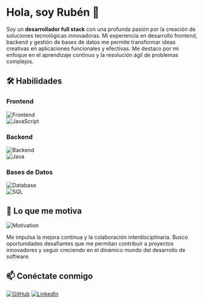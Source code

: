 # Hola, soy Rubén 👋

Soy un **desarrollador full stack** con una profunda pasión por la creación de soluciones tecnológicas innovadoras. Mi experiencia en desarrollo frontend, backend y gestión de bases de datos me permite transformar ideas creativas en aplicaciones funcionales y efectivas. Me destaco por mi enfoque en el aprendizaje continuo y la resolución ágil de problemas complejos.

## 🛠 Habilidades

### Frontend

![Frontend](https://img.shields.io/badge/Frontend-Vue.js%20%7C%20JavaScript-brightgreen?style=flat-square&logo=vue.js)  
![JavaScript](https://img.shields.io/badge/JavaScript-ES6%2B-yellow?style=flat-square&logo=javascript)

### Backend

![Backend](https://img.shields.io/badge/Backend-Java%20%7C%20Spring-blue?style=flat-square&logo=spring)  
![Java](https://img.shields.io/badge/Java-11%2B-red?style=flat-square&logo=java)

### Bases de Datos

![Database](https://img.shields.io/badge/Database-SQL-lightblue?style=flat-square&logo=mysql)  
![SQL](https://img.shields.io/badge/SQL-PostgreSQL-blueviolet?style=flat-square&logo=postgresql)

## 🌟 Lo que me motiva

![Motivation](https://img.shields.io/badge/Motivation-Continuous%20Improvement%20%7C%20Interdisciplinary%20Collaboration-orange?style=flat-square)

Me impulsa la mejora continua y la colaboración interdisciplinaria. Busco oportunidades desafiantes que me permitan contribuir a proyectos innovadores y seguir creciendo en el dinámico mundo del desarrollo de software.

## 📫 Conéctate conmigo

[![GitHub](https://img.shields.io/badge/GitHub-lubineitor-black?style=flat&logo=github)](https://github.com/lubineitor)
[![LinkedIn](https://img.shields.io/badge/LinkedIn-rubenteijeiro-blue?style=flat&logo=linkedin)](https://www.linkedin.com/in/rubenteijeiro)

